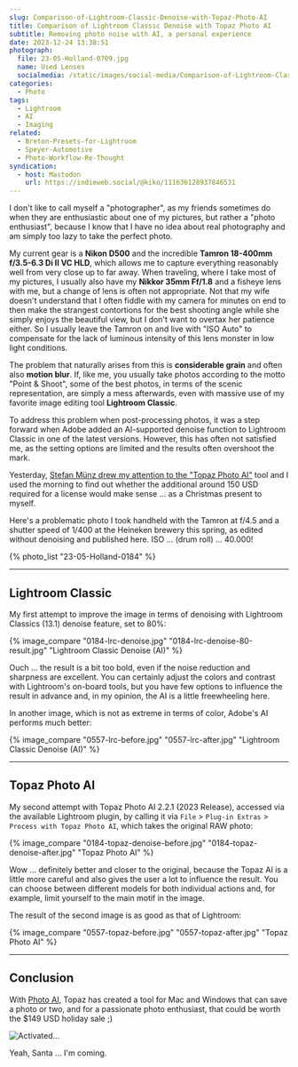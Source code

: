 ```yaml
---
slug: Comparison-of-Lightroom-Classic-Denoise-with-Topaz-Photo-AI
title: Comparison of Lightroom Classic Denoise with Topaz Photo AI
subtitle: Removing photo noise with AI, a personal experience
date: 2023-12-24 13:38:51
photograph:
  file: 23-05-Holland-0709.jpg
  name: Used Lenses
  socialmedia: /static/images/social-media/Comparison-of-Lightroom-Classic-Denoise-with-Topaz-Photo-AI.png
categories:
  - Photo
tags:
  - Lightroom
  - AI
  - Imaging
related:
  - Breton-Presets-for-Lightroom
  - Speyer-Automotive
  - Photo-Workflow-Re-Thought
syndication:
  - host: Mastodon
    url: https://indieweb.social/@kiko/111636128937846531
---
```


I don't like to call myself a "photographer", as my friends sometimes do when they are enthusiastic about one of my pictures, but rather a "photo enthusiast", because I know that I have no idea about real photography and am simply too lazy to take the perfect photo.

My current gear is a **Nikon D500** and the incredible **Tamron 18-400mm f/3.5-6.3 Di II VC HLD**, which allows me to capture everything reasonably well from very close up to far away. When traveling, where I take most of my pictures, I usually also have my **Nikkor 35mm Ff/1.8** and a fisheye lens with me, but a change of lens is often not appropriate. Not that my wife doesn't understand that I often fiddle with my camera for minutes on end to then make the strangest contortions for the best shooting angle while she simply enjoys the beautiful view, but I don't want to overtax her patience either. So I usually leave the Tamron on and live with "ISO Auto" to compensate for the lack of luminous intensity of this lens monster in low light conditions.

The problem that naturally arises from this is **considerable grain** and often also **motion blur**. If, like me, you usually take photos according to the motto "Point & Shoot", some of the best photos, in terms of the scenic representation, are simply a mess afterwards, even with massive use of my favorite image editing tool **Lightroom Classic**.

To address this problem when post-processing photos, it was a step forward when Adobe added an AI-supported denoise function to Lightroom Classic in one of the latest versions. However, this has often not satisfied me, as the setting options are limited and the results often overshoot the mark.

Yesterday, [Stefan Münz drew my attention to the "Topaz Photo AI"](https://indieweb.social/@StefanMuenz@vivaldi.net/111631806056217261) tool and I used the morning to find out whether the additional around 150 USD required for a license would make sense ... as a Christmas present to myself.

<!-- more -->

Here's a problematic photo I took handheld with the Tamron at f/4.5 and a shutter speed of 1/400 at the Heineken brewery this spring, as edited without denoising and published here. ISO ... (drum roll) ... 40.000!

{% photo_list
  "23-05-Holland-0184"
%}

---

## Lightroom Classic

My first attempt to improve the image in terms of denoising with Lightroom Classics (13.1) denoise feature, set to 80%:

{% image_compare
  "0184-lrc-denoise.jpg"
  "0184-lrc-denoise-80-result.jpg"
  "Lightroom Classic Denoise (AI)"
%}

Ouch ... the result is a bit too bold, even if the noise reduction and sharpness are excellent. You can certainly adjust the colors and contrast with Lightroom's on-board tools, but you have few options to influence the result in advance and, in my opinion, the AI is a little freewheeling here.

In another image, which is not as extreme in terms of color, Adobe's AI performs much better:

{% image_compare
  "0557-lrc-before.jpg"
  "0557-lrc-after.jpg"
  "Lightroom Classic Denoise (AI)"
%}

---

## Topaz Photo AI

My second attempt with Topaz Photo AI 2.2.1 (2023 Release), accessed via the available Lightroom plugin, by calling it via ``File`` > ``Plug-in Extras`` > ``Process with Topaz Photo AI``, which takes the original RAW photo:

{% image_compare
  "0184-topaz-denoise-before.jpg"
  "0184-topaz-denoise-after.jpg"
  "Topaz Photo AI"
%}

Wow ... definitely better and closer to the original, because the Topaz AI is a little more careful and also gives the user a lot to influence the result. You can choose between different models for both individual actions and, for example, limit yourself to the main motif in the image.

The result of the second image is as good as that of Lightroom:

{% image_compare
  "0557-topaz-before.jpg"
  "0557-topaz-after.jpg"
  "Topaz Photo AI"
%}

---

## Conclusion

With [Photo AI](https://www.topazlabs.com/topaz-photo-ai), Topaz has created a tool for Mac and Windows that can save a photo or two, and for a passionate photo enthusiast, that could be worth the $149 USD holiday sale ;)

![Activated...](topaz-activation.png)

Yeah, Santa ... I'm coming.

